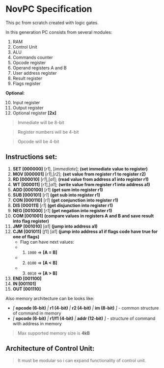 # NovPC Specification

This pc from scratch created with logic gates.

In this generation PC consists from several modules:

1. RAM
2. Control Unit
3. ALU
4. Commands counter
5. Opcode register
6. Operand registers A and B
7. User address register
8. Result register 
9. Flags register 

**Optional**:

10. Input register
11. Output register
12. Optional register **[2x]**

> Immediate will be 8-bit

> Register numbers will be 4-bit

> Opcode will be 4-bit

## Instructions set:

1. **SET [000000]** [*r1*], [*immediate*]; **(set immediate value to register)**
2. **MOV [000001]** [*r1*],[*r2*]; **(set value from register r1 to register r2)**
3. **RD [000010]** [*r1*],[*a1*]; **(read value from address a1 into register r1)**
4. **WT [000011]** [*r1*],[*a1*]; **(write value from register r1 into address a1)**
5. **ADD [000100]** [*r1*] **(get sum into register r1)**
6. **SUB [000101]** [*r1*] **(get sub into register r1)**
7. **CON [000110]** [*r1*] **(get conjunction into register r1)**
8. **DIS [000111]** [*r1*] **(get disjunction into register r1)**
9. **NEG [001000]** [*r1*] **(get negation into register r1)**
10. **COM [001001]** **(compare values in registers A and B and save result into flag register)**
11. **JMP [001010]** [*a1*] **(jump into address a1)**
12. **CJM [001011]** [*f1*] [*a1*] **(jump into address a1 if flags code have true for one of flags)** 
    - Flag can have next values:
    - 1. `1000` =>  **[A = B]** 
    - 2. `0100` =>  **[A < B]**
    - 3. `0010` =>  **[A > B]**
13. **END [001100]** 
14. **IN [001101]**
15. **OUT [001110]**

Also memory architecture can be looks like:

- *[* **opcode (6-bit)** *|* **r1 (4-bit)** *|* **r2 (4-bit)** *|* **im (8-bit)** *]* - common structure of command in memory
- *[* **opcode (6-bit)** *|* **r1/f1 (4-bit)** *|* **addr (12-bit)** *]* - structure of command with address in memory

> Max supported memory size is **4kB**

## Architecture of Control Unit:

> It must be modular so i can expand functionality of control unit.




